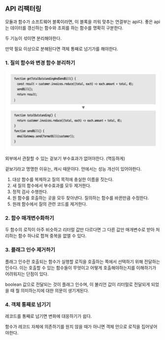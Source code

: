 ## API 리팩터링
모듈과 함수가 소프트웨어 블록이라면, 이 블록을 끼워 맞추는 연결부는 api다. 
좋은 api는 데이터를 갱신하는 함수와 조회를 하는 함수를 명확히 구분한다. 

두 기능이 섞이면 분리해야한다. 

만약 필요 이상으로 분해된다면 객체 통째로 넘기가를 해야한다. 

### 1. 질의 함수와 변경 함수 분리하기
![Alt text](image.png)

외부에서 관찰할 수 있는 겉보기 부수효과가 없어야한다. (멱등하게)

겉보기라고 명명한 이유는, 캐시 때문이다. 안에서는 성능 개선이 있어야한다.

1. 대상 함수를 복제하고 질의 목적에 충실한 이름을 짓는다. 
2. 새 질의 함수에서 부수효과를 모두 제거한다.
3. 정적 검사 수행한다.
4. 원 함수를 호출하는 곳을 모두 찾아낸다. 질의하는 함수를 바뀐만큼 수정한다.
5. 원래 함수에서 질의 관련 코드를 제거한다.

### 2. 함수 매개변수화하기
두 함수의 로직이 아주 비슷하고 리터럴 값만 다르다면 그 다른 값만 매개변수로 받아 처리하는 함수 하나로 합쳐 중복을 없앨 수 있다. 

### 3. 플래그 인수 제거하기
플래그 인수란 호출되는 함수가 실행할 로직을 호출하는 쪽에서 선택하기 위해 전달하는 인수다. 
이는 호출할 수 있는 함수들이 무엇이고 어떻게 호출해야하는지를 이해하기가 어려워지는 단점이 있다. 

boolean 값으로 전달되는 것이 플래그 인수며, 이 불리언 값이 리터럴로 전달되게 되었을 때 뭘 의미하는지에 대한 의문이 생기게된다. 

### 4. 객체 통째로 넘기기
레코드를 통째로 넘기면 변화에 대응하기가 쉽다. 

함수가 레코드 자체에 의존하기를 원치 않을 때가 아니면 객체 안으로 로직을 집어넣어야한다. 
